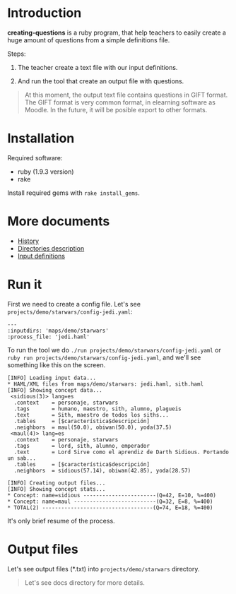 **Introduction**
================
**creating-questions** is a ruby program, that help teachers to easily 
create a huge amount of questions from a simple definitions file.

Steps:

1. The teacher create a text file with our input definitions.

2. And run the tool that create an output file with questions.

> At this moment, the output text file contains questions in GIFT format.
> The GIFT format is very common format, in elearning software as Moodle.
> In the future, it will be posible export to other formats.

**Installation**
================
Required software:
* ruby (1.9.3 version)
* rake

Install required gems with `rake install_gems`.

**More documents**
==================
* [History](./docs/en/history.md)
* [Directories description](./docs/en/dirtree.md)
* [Input definitions](./docs/en/inputs.md)

Run it
======
First we need to create a config file. Let's see `projects/demo/starwars/config-jedi.yaml`:

```
---
:inputdirs: 'maps/demo/starwars' 
:process_file: 'jedi.haml'

```

To run the tool we do `./run projects/demo/starwars/config-jedi.yaml` or 
`ruby run projects/demo/starwars/config-jedi.yaml`, and we'll see something 
like this on the screen.


```
[INFO] Loading input data...
* HAML/XML files from maps/demo/starwars: jedi.haml, sith.haml 
[INFO] Showing concept data...
 <sidious(3)> lang=es
  .context    = personaje, starwars
  .tags       = humano, maestro, sith, alumno, plagueis
  .text       = Sith, maestro de todos los siths...
  .tables     = [$característica$descripción]
  .neighbors  = maul(50.0), obiwan(50.0), yoda(37.5)
 <maul(4)> lang=es
  .context    = personaje, starwars
  .tags       = lord, sith, alumno, emperador
  .text       = Lord Sirve como el aprendiz de Darth Sidious. Portando un sab...
  .tables     = [$característica$descripción]
  .neighbors  = sidious(57.14), obiwan(42.85), yoda(28.57)

[INFO] Creating output files...
[INFO] Showing concept stats...
* Concept: name=sidious -----------------------(Q=42, E=10, %=400)
* Concept: name=maul --------------------------(Q=32, E=8, %=400)
* TOTAL(2) -----------------------------------(Q=74, E=18, %=400)

```
It's only brief resume of the process.


Output files
============
Let's see output files (*.txt) into `projects/demo/starwars` directory.

> Let's see docs directory for more details.

